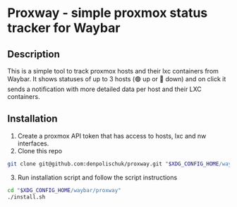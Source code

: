 # Proxway - simple proxmox status tracker for Waybar

## Description
This is a simple tool to track proxmox hosts and their lxc containers from Waybar.
It shows statuses of up to 3 hosts (🟢 up or 🔴 down) and on click it sends a notification with more detailed data per host and their LXC containers.

## Installation
1. Create a proxmox API token that has access to hosts, lxc and nw interfaces.
2. Clone this repo 
```bash
git clone git@github.com:denpolischuk/proxway.git "$XDG_CONFIG_HOME/waybar/proxway"
```
3. Run installation script and follow the script instructions
```bash
cd "$XDG_CONFIG_HOME/waybar/proxway"
./install.sh
```

